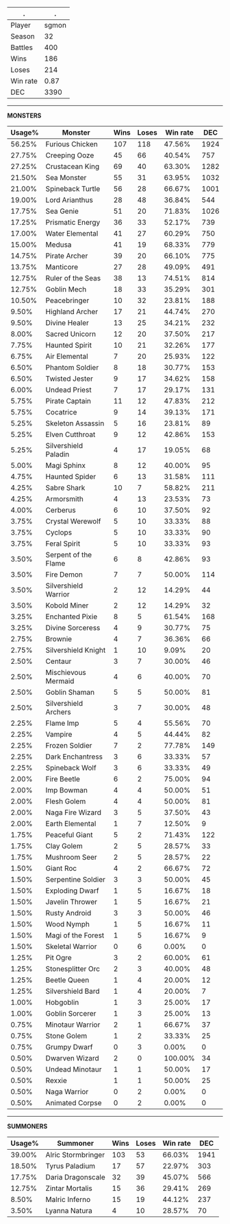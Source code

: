 .|.
|-|-
Player|sgmon
Season|32
Battles|400
Wins|186
Loses|214
Win rate|0.87
DEC|3390

---
**MONSTERS**

Usage%|Monster|Wins|Loses|Win rate|DEC|
-|-|-|-|-|-|
56.25%|Furious Chicken|107|118|47.56%|1924|
27.75%|Creeping Ooze|45|66|40.54%|757|
27.25%|Crustacean King|69|40|63.30%|1282|
21.50%|Sea Monster|55|31|63.95%|1032|
21.00%|Spineback Turtle|56|28|66.67%|1001|
19.00%|Lord Arianthus|28|48|36.84%|544|
17.75%|Sea Genie|51|20|71.83%|1026|
17.25%|Prismatic Energy|36|33|52.17%|739|
17.00%|Water Elemental|41|27|60.29%|750|
15.00%|Medusa|41|19|68.33%|779|
14.75%|Pirate Archer|39|20|66.10%|775|
13.75%|Manticore|27|28|49.09%|491|
12.75%|Ruler of the Seas|38|13|74.51%|814|
12.75%|Goblin Mech|18|33|35.29%|301|
10.50%|Peacebringer|10|32|23.81%|188|
9.50%|Highland Archer|17|21|44.74%|270|
9.50%|Divine Healer|13|25|34.21%|232|
8.00%|Sacred Unicorn|12|20|37.50%|217|
7.75%|Haunted Spirit|10|21|32.26%|177|
6.75%|Air Elemental|7|20|25.93%|122|
6.50%|Phantom Soldier|8|18|30.77%|153|
6.50%|Twisted Jester|9|17|34.62%|158|
6.00%|Undead Priest|7|17|29.17%|131|
5.75%|Pirate Captain|11|12|47.83%|212|
5.75%|Cocatrice|9|14|39.13%|171|
5.25%|Skeleton Assassin|5|16|23.81%|89|
5.25%|Elven Cutthroat|9|12|42.86%|153|
5.25%|Silvershield Paladin|4|17|19.05%|68|
5.00%|Magi Sphinx|8|12|40.00%|95|
4.75%|Haunted Spider|6|13|31.58%|111|
4.25%|Sabre Shark|10|7|58.82%|211|
4.25%|Armorsmith|4|13|23.53%|73|
4.00%|Cerberus|6|10|37.50%|92|
3.75%|Crystal Werewolf|5|10|33.33%|88|
3.75%|Cyclops|5|10|33.33%|90|
3.75%|Feral Spirit|5|10|33.33%|93|
3.50%|Serpent of the Flame|6|8|42.86%|93|
3.50%|Fire Demon|7|7|50.00%|114|
3.50%|Silvershield Warrior|2|12|14.29%|44|
3.50%|Kobold Miner|2|12|14.29%|32|
3.25%|Enchanted Pixie|8|5|61.54%|168|
3.25%|Divine Sorceress|4|9|30.77%|75|
2.75%|Brownie|4|7|36.36%|66|
2.75%|Silvershield Knight|1|10|9.09%|20|
2.50%|Centaur|3|7|30.00%|46|
2.50%|Mischievous Mermaid|4|6|40.00%|70|
2.50%|Goblin Shaman|5|5|50.00%|81|
2.50%|Silvershield Archers|3|7|30.00%|48|
2.25%|Flame Imp|5|4|55.56%|70|
2.25%|Vampire|4|5|44.44%|82|
2.25%|Frozen Soldier|7|2|77.78%|149|
2.25%|Dark Enchantress|3|6|33.33%|57|
2.25%|Spineback Wolf|3|6|33.33%|49|
2.00%|Fire Beetle|6|2|75.00%|94|
2.00%|Imp Bowman|4|4|50.00%|51|
2.00%|Flesh Golem|4|4|50.00%|81|
2.00%|Naga Fire Wizard|3|5|37.50%|43|
2.00%|Earth Elemental|1|7|12.50%|9|
1.75%|Peaceful Giant|5|2|71.43%|122|
1.75%|Clay Golem|2|5|28.57%|33|
1.75%|Mushroom Seer|2|5|28.57%|22|
1.50%|Giant Roc|4|2|66.67%|72|
1.50%|Serpentine Soldier|3|3|50.00%|45|
1.50%|Exploding Dwarf|1|5|16.67%|18|
1.50%|Javelin Thrower|1|5|16.67%|21|
1.50%|Rusty Android|3|3|50.00%|46|
1.50%|Wood Nymph|1|5|16.67%|11|
1.50%|Magi of the Forest|1|5|16.67%|9|
1.50%|Skeletal Warrior|0|6|0.00%|0|
1.25%|Pit Ogre|3|2|60.00%|61|
1.25%|Stonesplitter Orc|2|3|40.00%|48|
1.25%|Beetle Queen|1|4|20.00%|12|
1.25%|Silvershield Bard|1|4|20.00%|7|
1.00%|Hobgoblin|1|3|25.00%|17|
1.00%|Goblin Sorcerer|1|3|25.00%|13|
0.75%|Minotaur Warrior|2|1|66.67%|37|
0.75%|Stone Golem|1|2|33.33%|25|
0.75%|Grumpy Dwarf|0|3|0.00%|0|
0.50%|Dwarven Wizard|2|0|100.00%|34|
0.50%|Undead Minotaur|1|1|50.00%|17|
0.50%|Rexxie|1|1|50.00%|25|
0.50%|Naga Warrior|0|2|0.00%|0|
0.50%|Animated Corpse|0|2|0.00%|0|

---
**SUMMONERS**

Usage%|Summoner|Wins|Loses|Win rate|DEC|
-|-|-|-|-|-|
39.00%|Alric Stormbringer|103|53|66.03%|1941|
18.50%|Tyrus Paladium|17|57|22.97%|303|
17.75%|Daria Dragonscale|32|39|45.07%|566|
12.75%|Zintar Mortalis|15|36|29.41%|269|
8.50%|Malric Inferno|15|19|44.12%|237|
3.50%|Lyanna Natura|4|10|28.57%|70|

